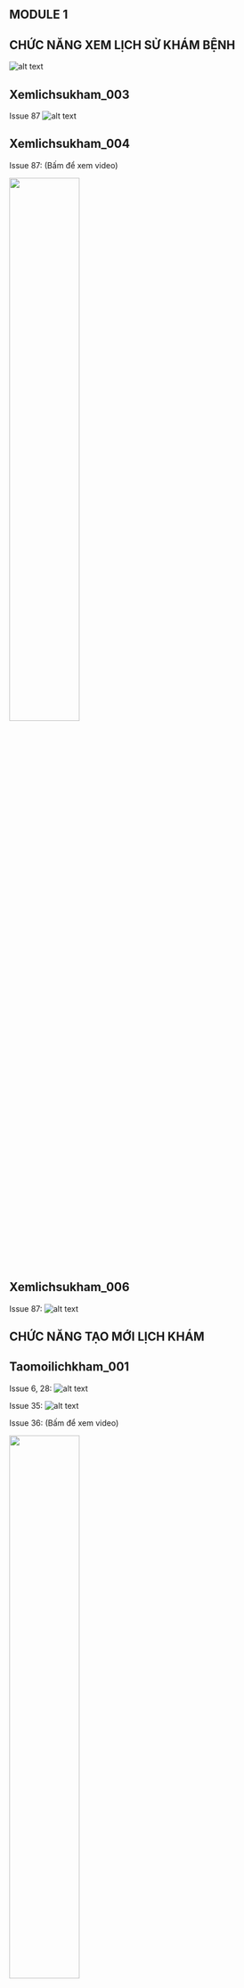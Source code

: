 ## MODULE 1
## CHỨC NĂNG XEM LỊCH SỬ KHÁM BỆNH

![alt text](<biểu đồ xem lịch sử khám bênh.png>)

## Xemlichsukham_003
Issue 87
![alt text](issue87.jpg)

## Xemlichsukham_004
Issue 87: (Bấm để xem video)

[<img src="https://img.youtube.com/vi/Qa8JQN-0sKY/0.jpg" width="50%">](https://www.youtube.com/watch?v=Qa8JQN-0sKY)

## Xemlichsukham_006
Issue 87:
![alt text](issue87.jpg)

## CHỨC NĂNG TẠO MỚI LỊCH KHÁM
## Taomoilichkham_001
Issue 6, 28:
![alt text](<6,28 taomoi.jpg>)

Issue 35:
![alt text](37taomoi.jpg)

Issue 36: (Bấm để xem video)

[<img src="https://img.youtube.com/vi/K1l55NapS1c/0.jpg" width="50%">](https://www.youtube.com/watch?v=K1l55NapS1c)

## Taomoilichkham_003
Issue 87: (Bấm để xem video)

[<img src="https://img.youtube.com/vi/qK3Qy63y-wE/0.jpg" width="50%">](https://www.youtube.com/watch?v=qK3Qy63y-wE)

## Taomoilichkham_004
Issue 83:
![alt text](issue83.jpg)

## Taomoilichkham_005
Issue 83: (Bấm để xem video)

[<img src="https://img.youtube.com/vi/kU0TwOA4Cz4/0.jpg" width="50%">](https://www.youtube.com/watch?v=kU0TwOA4Cz4-wE)

## Taomoilichkham_007
Issue 66: (Bấm để xem video)
[<img src="https://img.youtube.com/vi/CPJ8taPi3xc/0.jpg" width="50%">](https://www.youtube.com/watch?v=CPJ8taPi3xc-wE)


Issue 73:
![alt text](issue73.jpg)

## Taomoilichkham_009
Issue 83: (Bấm để xem video)

[<img src="https://img.youtube.com/vi/qMNg2QRyF4U/0.jpg" width="50%">](https://www.youtube.com/watch?v=qMNg2QRyF4U-wE)

## CHỨC NĂNG HUỶ LỊCH KHÁM
| Huỷ lịch khám                                  |        |        |        |
| ---------------------------------------------- | ------ | ------ | ------ |
| **Điều kiện**                                  | **R1** | **R2** | **R3** |
| Có kết nối internet                            | Y      | Y      | N      |
| Trạng thái đang là ĐANG XỬ LÝ hoặc ĐÃ XÁC NHẬN | Y      | N      | Y      |
| **Hành động**                                  |        |        |        |
| Huỷ                                            | Y      | N      | N      |
| Không thể huỷ                                  | N      | Y      | Y      |


## Huylichkham_002
Issue 90: (Bấm để xem video)

[<img src="https://img.youtube.com/vi/1EDzs3ljA6k/0.jpg" width="50%">](https://www.youtube.com/watch?v=1EDzs3ljA6k-wE)

## Huylichkham_004
Issue 87: (Bấm để xem video)

[<img src="https://img.youtube.com/vi/J9opSz0qx88/0.jpg" width="50%">](https://www.youtube.com/watch?v=J9opSz0qx88-wE)
